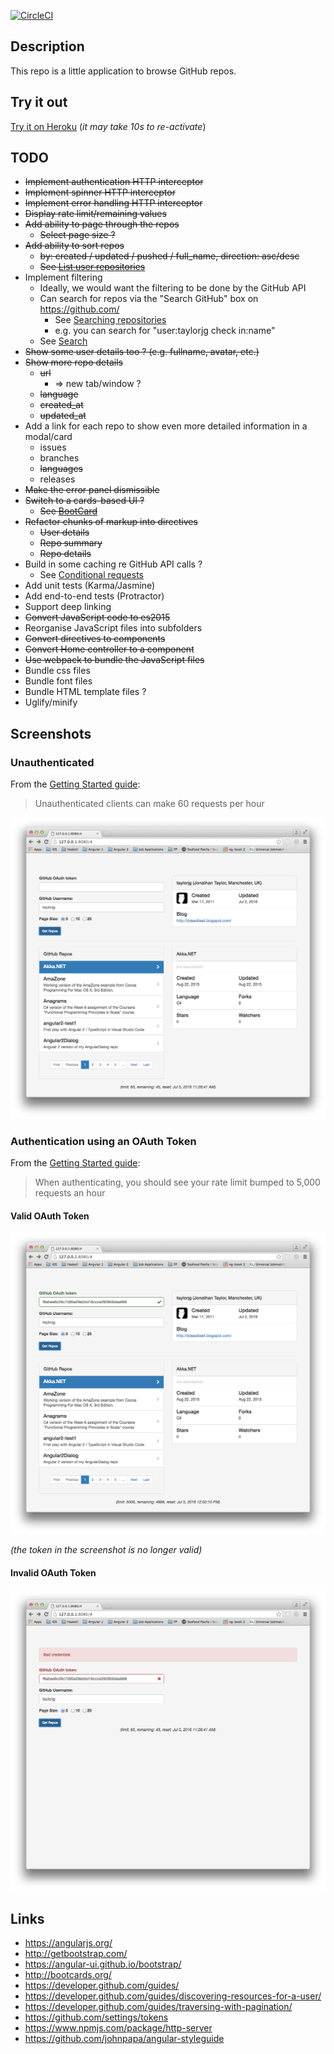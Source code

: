 [![CircleCI](https://circleci.com/gh/taylorjg/RepoBrowser.svg?style=svg)](https://circleci.com/gh/taylorjg/RepoBrowser)

## Description

This repo is a little application to browse GitHub repos.

## Try it out

[Try it on Heroku](https://repobrowser.herokuapp.com/)
(_it may take 10s to re-activate_)

## TODO

* ~~Implement authentication HTTP interceptor~~
* ~~Implement spinner HTTP interceptor~~
* ~~Implement error handling HTTP interceptor~~
* ~~Display rate limit/remaining values~~
* ~~Add ability to page through the repos~~
    * ~~Select page size ?~~
* ~~Add ability to sort repos~~
    * ~~by: created / updated / pushed / full_name, direction: asc/desc~~
    * ~~See [List user repositories](https://developer.github.com/v3/repos/#list-user-repositories)~~
* Implement filtering
    * Ideally, we would want the filtering to be done by the GitHub API
    * Can search for repos via the "Search GitHub" box on https://github.com/
        * See [Searching repositories](https://help.github.com/articles/searching-repositories/)
        * e.g. you can search for "user:taylorjg check in:name"
    * See [Search](https://developer.github.com/v3/search/)
* ~~Show some user details too ? (e.g. fullname, avatar, etc.)~~
* ~~Show more repo details~~
    * ~~url~~
        * => new tab/window ?
    * ~~language~~
    * ~~created_at~~
    * ~~updated_at~~
* Add a link for each repo to show even more detailed information in a modal/card
    * issues
    * branches
    * ~~languages~~
    * releases
* ~~Make the error panel dismissible~~
* ~~Switch to a cards-based UI ?~~
    * ~~See [BootCard](http://bootcards.org/)~~
* ~~Refactor chunks of markup into directives~~
    * ~~User details~~
    * ~~Repo summary~~
    * ~~Repo details~~
* Build in some caching re GitHub API calls ?
    * See [Conditional requests](https://developer.github.com/v3/#conditional-requests) 
* Add unit tests (Karma/Jasmine)
* Add end-to-end tests (Protractor)
* Support deep linking
* ~~Convert JavaScript code to es2015~~
* Reorganise JavaScript files into subfolders
* ~~Convert directives to components~~
* ~~Convert Home controller to a component~~
* ~~Use webpack to bundle the JavaScript files~~
* Bundle css files
* Bundle font files
* Bundle HTML template files ?
* Uglify/minify

## Screenshots

### Unauthenticated

From the [Getting Started guide](https://developer.github.com/guides/getting-started/):

> Unauthenticated clients can make 60 requests per hour

![Unauthenticated](screenshots/UnauthenticatedScreenshot.png)

### Authentication using an OAuth Token

From the [Getting Started guide](https://developer.github.com/guides/getting-started/):

> When authenticating, you should see your rate limit bumped to 5,000 requests an hour

#### Valid OAuth Token

![ValidOAuthToken](screenshots/ValidOAuthTokenScreenshot.png)

_(the token in the screenshot is no longer valid)_

#### Invalid OAuth Token

![InvalidOAuthToken](screenshots/InvalidOAuthTokenScreenshot.png)

## Links

* https://angularjs.org/
* http://getbootstrap.com/
* https://angular-ui.github.io/bootstrap/
* http://bootcards.org/
* https://developer.github.com/guides/
* https://developer.github.com/guides/discovering-resources-for-a-user/
* https://developer.github.com/guides/traversing-with-pagination/
* https://github.com/settings/tokens
* https://www.npmjs.com/package/http-server
* https://github.com/johnpapa/angular-styleguide
